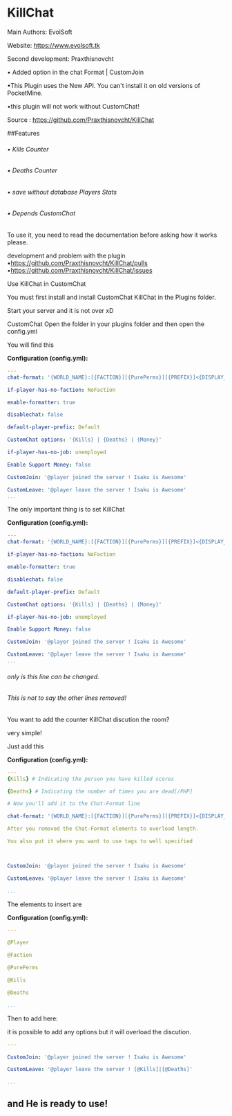 KillChat
========

Main Authors: EvolSoft

Website:  https://www.evolsoft.tk




 Second development: Praxthisnovcht
 
 
• Added option in the chat Format | CustomJoin


•This Plugin uses the New API. You can't install it on old versions of PocketMine.


•this plugin will not work without CustomChat!


Source : https://github.com/Praxthisnovcht/KillChat




##Features


###### • Kills Counter


###### • Deaths Counter


###### • save without database Players Stats


###### • Depends CustomChat


To use it, you need to read the documentation before asking how it works please.




development and problem with the plugin
•https://github.com/Praxthisnovcht/KillChat/pulls
•https://github.com/Praxthisnovcht/KillChat/issues


Use KillChat in CustomChat




You must first install and install CustomChat KillChat in the Plugins folder.

Start your server and it is not over xD




CustomChat Open the folder in your plugins folder and then open the config.yml







You will find this


**Configuration (config.yml):**
```yaml
---
chat-format: '{WORLD_NAME}:[{FACTION}][{PurePerms}][{PREFIX}]<{DISPLAY_NAME}> {MESSAGE}'

if-player-has-no-faction: NoFaction

enable-formatter: true

disablechat: false

default-player-prefix: Default

CustomChat options: '{Kills} | {Deaths} | {Money}'

if-player-has-no-job: unemployed

Enable Support Money: false

CustomJoin: '@player joined the server ! Isaku is Awesome'

CustomLeave: '@player leave the server ! Isaku is Awesome'
...

```

The only important thing is to set KillChat


**Configuration (config.yml):**
```yaml
---
chat-format: '{WORLD_NAME}:[{FACTION}][{PurePerms}][{PREFIX}]<{DISPLAY_NAME}> {MESSAGE}'

if-player-has-no-faction: NoFaction

enable-formatter: true

disablechat: false

default-player-prefix: Default

CustomChat options: '{Kills} | {Deaths} | {Money}'

if-player-has-no-job: unemployed

Enable Support Money: false

CustomJoin: '@player joined the server ! Isaku is Awesome'

CustomLeave: '@player leave the server ! Isaku is Awesome'
...

```


###### only is this line can be changed.


###### This is not to say the other lines removed!


You want to add the counter KillChat discution the room?


very simple!


Just add this

**Configuration (config.yml):**
```yaml
---
{Kills} # Indicating the person you have killed scores

{Deaths} # Indicating the number of times you are dead[/PHP]

# Now you'll add it to the Chat-Format line

chat-format: '{WORLD_NAME}:[{FACTION}][{PurePerms}][{PREFIX}]<{DISPLAY_NAME}>[{Kills}]|[{Deaths}] {MESSAGE}'

After you removed the Chat-Format elements to overload length.

You also put it where you want to use tags to well specified



CustomJoin: '@player joined the server ! Isaku is Awesome'

CustomLeave: '@player leave the server ! Isaku is Awesome'

...

```





The elements to insert are

**Configuration (config.yml):**
```yaml
---

@Player

@Faction

@PurePerms

@Kills

@Deaths

...

```

Then to add here:

it is possible to add any options but it will overload the discution.


```yaml
---

CustomJoin: '@player joined the server ! Isaku is Awesome'

CustomLeave: '@player leave the server ! [@Kills]|[@Deaths]'

...

```



## and He is ready to use!

